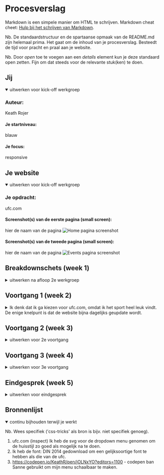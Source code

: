 # Procesverslag
Markdown is een simpele manier om HTML te schrijven.
Markdown cheat cheet: [Hulp bij het schrijven van Markdown](https://github.com/adam-p/markdown-here/wiki/Markdown-Cheatsheet).

Nb. De standaardstructuur en de spartaanse opmaak van de README.md zijn helemaal prima. Het gaat om de inhoud van je procesverslag. Besteedt de tijd voor pracht en praal aan je website.

Nb. Door *open* toe te voegen aan een *details* element kun je deze standaard open zetten. Fijn om dat steeds voor de relevante stuk(ken) te doen.





## Jij

<details open>
<summary>uitwerken voor kick-off werkgroep</summary>

### Auteur:
Keath Rojer

#### Je startniveau:
blauw

#### Je focus:
responsive

</details>





## Je website

<details open>
<summary>uitwerken voor kick-off werkgroep</summary>

### Je opdracht:
ufc.com

#### Screenshot(s) van de eerste pagina (small screen):
hier de naam van de pagina
<img src="images/Hm-ufc" width="375px" alt="Home pagina screenshot">

#### Screenshot(s) van de tweede pagina (small screen):
hier de naam van de pagina
<img src="images/events-ufc" width="375px" alt="Events pagina screenshot">

</details>





## Breakdownschets (week 1)

<details>
<summary>uitwerken na afloop 2e werkgroep</summary>

### de hele pagina:
<img src="images/dummy-plaatje.jpg" width="375px" alt="breakdown van de hele pagina">

### dynamisch deel (bijv menu):
<img src="images/dummy-plaatje.jpg" width="375px" alt="breakdown van een dynamisch deel">

### wellicht nog een dynamisch deel (bijv filter):
<img src="images/dummy-plaatje.jpg" width="375px" alt="breakdown van nog een dynamisch deel">

</details>


## Voortgang 1 (week 2)

<details>
<summary>Ik denk dat ik ga kiezen voor ufc.com, omdat ik het sport heel leuk vindt. De enige knelpunt is dat de website bijna dagelijks geupdate wordt.</summary>

### Stand van zaken
In het eerste week wist ik nog niet zeker wat voor soort website ik zou willen namaken, dus ik heb gekozen voor ufc.com want het lijkt me een toffe uitdaging te zijn.

</details>


## Voortgang 2 (week 3)

<details>
<summary>uitwerken voor 2e voortgang</summary>

### Stand van zaken
Wat goed ging is dat ik het navigatie menu in elkaar kreeg, verder had ik niet zo veel tijd om echt verder mijn code uit te werken. (neem ook screenshots op van delen van je website en code)


</details>

## Voortgang 3 (week 4)

<details>
<summary>uitwerken voor 3e voortgang</summary>

### Stand van zaken
Na de laatste voortganggesprek heb ik gehoord dat ik nog vee moet doen om de website af te krijgen, gelukkig heb ik wat extra tijd om aan mijn code te besteden. De website van ufc bestaat uit heel vee artikels, tussen die artikels is zijn video's of gifjes te zien en dit is een knelpunt voor mij. (neem ook screenshots op van delen van je website en code)


</details>



## Eindgesprek (week 5)

<details>
<summary>uitwerken voor eindgesprek</summary>

### Stand van zaken
hier dit ging goed & dit was lastig (neem ook screenshots op van delen van je website en code)

### Screenshot(s)

hier screenshot(s) van je eindresultaat

</details>





## Bronnenlijst

<details open>
<summary>continu bijhouden terwijl je werkt</summary>

Nb. Wees specifiek ('css-tricks' als bron is bijv. niet specifiek genoeg).

1. ufc.com (inspect) Ik heb de svg voor de dropdown menu genomen om de huisstijl zo goed als mogelijk na te doen.
2. Ik heb de font: DIN 2014 gedownload om een gelijksoortige font te hebben als die van de ufc.
3. https://codepen.io/KeathR/pen/jOLNxYO?editors=1100 - codepen ban Sanne gebruikt om mijn menu schaalbaar te maken.

</details>

